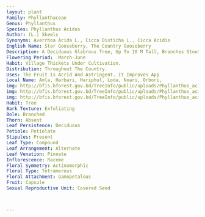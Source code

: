 ```yaml
---
layout: plant
Family: Phyllanthaceae
Genus: Phyllanthus
Species: Phyllanthus Acidus
Author: (L.) Skeels
Synonyms: Averrhoa Acida L., Cicca Disticha L., Cicca Acidis
English Name: Star Gooseberry, The Country Gooseberry
Description: A Deciduous Glabrous Tree, Up To 10 M Tall, Branches Stout, Leafless, With Slender Deciduous Leafy Branchlets Towards Ends. Leaves Alternate, Stipulate, Stipules Lanceolate, C 1 Mm Long, Petiolate, Petioles 2-3 Mm Long, Distichous, Leaf Blade Ovate To Ovate-lanceolate, 3-8 Ã— 1-4 Cm, Acute Or Acuminate At The Apex, Rounded Or Broadly Cuneate At The Base, Glabrous, Pale-coloured Beneath. Flowers Minute, Red, In Dense Clusters Forming Slender, Glabrous, Interrupted Racemes In The Axils Of The Leaves Or More Usually Arising Along The Stem And Branches From Reduced Tubercle-shaped Branchlets. Male Flowers Pedicellate, Pedicels Slender, 1-3 Mm Long, Sepals 4, Orbicular, C 1 Mm Long, Disc Glands Usually 4, Stamens 4, Free, 2 Shorter. Female Flowers Few, Sepals 4, C 1.5 Mm Long, Disc Glands 4, Kidney-shaped, Staminodes Usually Present, Ovary 3-4 Celled, Glabrous, Styles 4, Free, Bifid, Recurved. Fruit A Drupe, Depressed-globose, 1.0-1.5 Ã— 1.5-2.2 Cm, 6-8 Lobed, Greenish-yellow To Whitish.
Flowering Period:  March-June
Habit: Village Thickets Under Cultivation.
Distribution: Throughout The Country.
Uses: The Fruit Is Acrid And Astringent. It Improves App
Local Name: Amla, Harbari, Hariphul, Loda, Noari, Orbori, 
img: http://bfis.bforest.gov.bd/TreeInfo/public/uploads/Phyllanthus_acidus.jpg
img: http://bfis.bforest.gov.bd/TreeInfo/public/uploads/Phyllanthus_acidus1.jpg
img: http://bfis.bforest.gov.bd/TreeInfo/public/uploads/Phyllanthus_acidus2.jpg
Habit: Tree
Bark Texture: Exfoliating
Bole: Branched
Thorn: Absent
Leaf Persistence: Deciduous
Petiole: Petiolate
Stipules: Present
Leaf Type: Compound
Leaf Arrangement: Alternate
Leaf Venation: Pinnate
Inflorescence: Raceme
Floral Symmetry: Actinomorphic
Floral Type: Tetramerous
Floral Attachment: Gamopetalous
Fruit: Capsule
Sexual Reproductive Unit: Covered Seed



---
```


